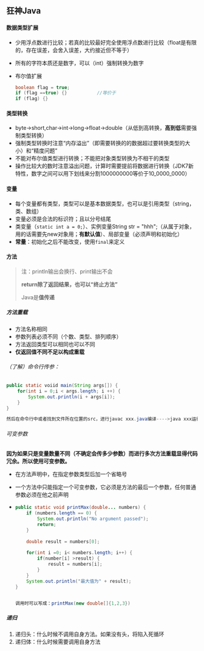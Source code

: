 ## 狂神Java

#### 数据类型扩展

- 少用浮点数进行比较；若真的比较最好完全使用浮点数进行比较（float是有限的，存在误差，会舍入误差，大约接近但不等于）

- 所有的字符本质还是数字，可以（int）强制转换为数字

- 布尔值扩展

  ```java
  boolean flag = true;
  if (flag ==true) {}			//等价于
  if (flag) {}
  ```

#### 类型转换

- byte->short,char->int->long->float->double（从低到高转换，**高到低**需要强制类型转换）
- 强制类型转换时注意“内存溢出”（即需要转换的的数据超过要转换类型的大小）和“精度问题”
- 不能对布尔值类型进行转换；不能把对象类型转换为不相干的类型
- 操作比较大的数时注意溢出问题，计算时需要提前将数据进行转换（JDK7新特性，数字之间可以用下划线来分割1000000000等价于10_0000_0000）

#### 变量

- 每个变量都有类型，类型可以是基本数据类型，也可以是引用类型（string，类、数组）
- 变量必须是合法的标识符；且以分号结尾
- 类变量（`static int a = 0;`）、实例变量String str = "hhh";（从属于对象，用的话需要先new对象用；**有默认值**）、局部变量（必须声明和初始化）
- **常量**：初始化之后不能改变，使用`final`来定义

#### 方法

> 注：println输出会换行、print输出不会
>
> **return除了返回结果，也可以“终止方法”**
>
> Java是**值传递**

##### 方法重载

- 方法名称相同
- 参数列表必须不同（个数、类型、排列顺序）
- 方法返回类型可以相同也可以不同
- **仅返回值不同不足以构成重载**



###### （了解）命令行传参：

```java
public static voiid main(String args[]) {
    for(int i = 0;i < args.length; i ++) {
        System.out.println(i + args[i]);
    }
}

然后在命令行中或者找到文件所在位置的src，进行javac xxx.java编译---->java xxx运行
```

###### 可变参数

**因为如果只是变量数量不同（不确定会传多少参数）而进行多次方法重载显得代码冗余。所以使用可变参数。**

- 在方法声明中，在指定参数类型后加一个省略号

- 一个方法中只能指定一个可变参数，它必须是方法的最后一个参数，任何普通参数必须在他之前声明

- ```java
  public static void printMax(double... numbers) {
      if (numbers.length == 0) {
          System.out.println("No argument passed");
          return;
      }
      
      double result = numbers[0];
      
      for(int i =0; i< numbers.length; i++) {
          if(number[i] >result) {
              result = numbers[i];
          }
      }
      System.out.println("最大值为" + result);
  }
  
  
  调用时可以写成：printMax(new double[]{1,2,3})
  ```

##### 递归

1. 递归头：什么时候不调用自身方法。如果没有头，将陷入死循环
2. 递归体：什么时候需要调用自身方法

